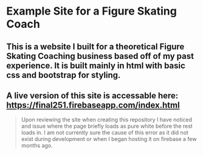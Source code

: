 # Example Site for a Figure Skating Coach

## This is a website I built for a theoretical Figure Skating Coaching business based off of my past experience. It is built mainly in html with basic css and bootstrap for styling.

## A live version of this site is accessable here: https://final251.firebaseapp.com/index.html

> Upon reviewing the site when creating this repository I have noticed and issue where the page briefly loads as pure white before the rest loads in. I am not currently sure the cause of this error as it did not exist during development or when I began hosting it on firebase a few months ago.

